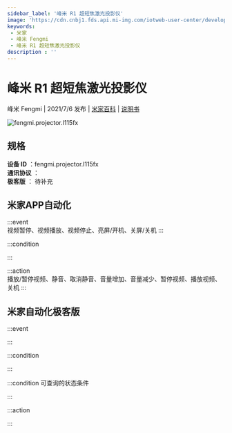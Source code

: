 ```yaml
---
sidebar_label: '峰米 R1 超短焦激光投影仪'
image: 'https://cdn.cnbj1.fds.api.mi-img.com/iotweb-user-center/developer_1679048996118RymeMht3.png?GalaxyAccessKeyId=AKVGLQWBOVIRQ3XLEW&Expires=9223372036854775807&Signature=FTb0HbZAz6YolvNZTspPqF/I/yg='
keywords: 
 - 米家
 - 峰米 Fengmi
 - 峰米 R1 超短焦激光投影仪
description : ''
---
```

# 峰米 R1 超短焦激光投影仪

峰米 Fengmi | 2021/7/6 发布 | [米家百科](https://home.mi.com/webapp/content/baike/product/index.html?model=fengmi.projector.l115fx) | [说明书](https://home.mi.com/views/introduction.html?model=fengmi.projector.l115fx&region=cn)

![fengmi.projector.l115fx](https://cdn.cnbj1.fds.api.mi-img.com/iotweb-user-center/developer_1679048996118RymeMht3.png?GalaxyAccessKeyId=AKVGLQWBOVIRQ3XLEW&Expires=9223372036854775807&Signature=FTb0HbZAz6YolvNZTspPqF/I/yg=)

## 规格  
> 
**设备 ID** ：fengmi.projector.l115fx  
**通讯协议** ：  
**极客版**  ： 待补充 


## 米家APP自动化  

:::event  
视频暂停、视频播放、视频停止、亮屏/开机、关屏/关机
:::

:::condition  

:::

:::action   
播放/暂停视频、静音、取消静音、音量增加、音量减少、暂停视频、播放视频、关机
:::

## 米家自动化极客版  

:::event  

:::

:::condition  

:::

:::condition 可查询的状态条件  

:::

:::action  

:::

        
